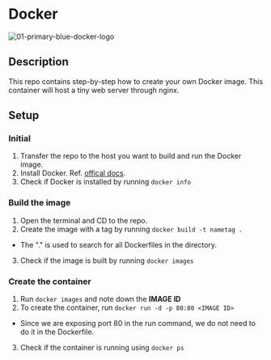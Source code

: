 # Docker
![01-primary-blue-docker-logo](https://github.com/vetlekise/Docker/assets/96139038/beeb2a36-9efd-474c-88af-b85facd0695e)
## Description
This repo contains step-by-step how to create your own Docker image. This container will host a tiny web server through nginx.
## Setup
### Initial
1. Transfer the repo to the host you want to build and run the Docker image.
2. Install Docker. Ref. [offical docs](https://docs.docker.com/engine/install/).
3. Check if Docker is installed by running `docker info`
### Build the image
1. Open the terminal and CD to the repo.
2. Create the image with a tag by running `docker build -t nametag .`
- The "." is used to search for all Dockerfiles in the directory.
3. Check if the image is built by running `docker images`
### Create the container
1. Run `docker images` and note down the **IMAGE ID**
2. To create the container, run `docker run -d -p 80:80 <IMAGE ID>`
- Since we are exposing port 80 in the run command, we do not need to do it in the Dockerfile.
3. Check if the container is running using `docker ps`
